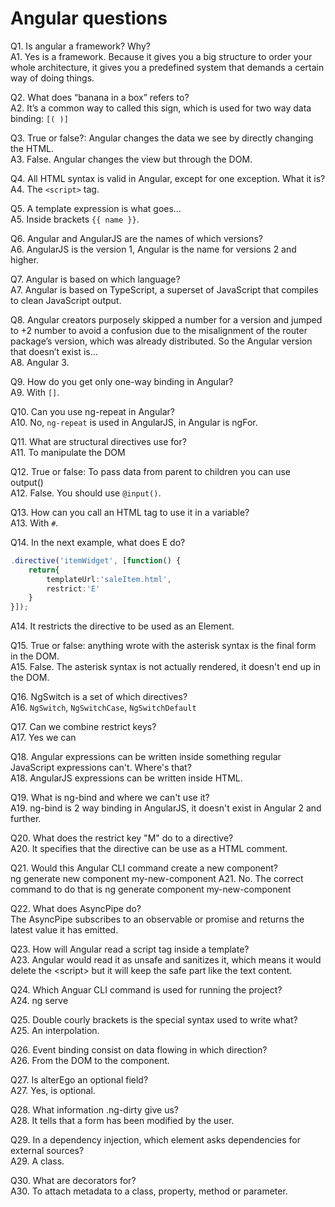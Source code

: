 # Angular questions

Q1. Is angular a framework? Why? <br>
A1. Yes is a framework. Because it gives you a big structure to order your whole architecture, it gives you a predefined system that demands a certain way of doing things.

Q2. What does “banana in a box” refers to? <br>
A2. It’s a common way to called this sign, which is used for two way data binding: `[( )]`

Q3. True or false?: Angular changes the data we see by directly changing the HTML.<br>
A3. False. Angular changes the view but through the DOM.

Q4. All HTML syntax is valid in Angular, except for one exception. What it is? <br>
A4. The `<script>` tag.

Q5. A template expression is what goes…<br>
A5. Inside brackets <code>{{ name }}</code>.

Q6. Angular and AngularJS are the names of which versions?<br>
A6. AngularJS is the version 1, Angular is the name for versions 2 and higher.

Q7. Angular is based on which language?<br>
A7. Angular is based on TypeScript, a superset of JavaScript that compiles to clean JavaScript output.

Q8. Angular creators purposely skipped a number for a version and jumped to +2 number to avoid a confusion due to the misalignment of the router package’s version, which was already distributed. So the Angular version that doesn’t exist is...<br>
A8. Angular 3.

Q9. How do you get only one-way binding in Angular?<br>
A9. With `[]`.

Q10. Can you use ng-repeat in Angular?<br>
A10. No, `ng-repeat` is used in AngularJS, in Angular is ngFor.

Q11. What are structural directives use for?<br>
A11. To manipulate the DOM

Q12. True or false: To pass data from parent to children you can use output()<br>
A12. False. You should use `@input()`.

Q13. How can you call an HTML tag to use it in a variable?<br>
A13. With `#`.

Q14. In the next example, what does E do?<br>

```Typescript
.directive('itemWidget', [function() {
	return{
		templateUrl:'saleItem.html',
		restrict:'E'
	}
}]);
```

A14. It restricts the directive to be used as an Element.

Q15. True or false: anything wrote with the asterisk syntax is the final form in the DOM.<br>
A15. False. The asterisk syntax is not actually rendered, it doesn't end up in the DOM.

Q16. NgSwitch is a set of which directives?<br>
A16. `NgSwitch`, `NgSwitchCase`, `NgSwitchDefault`

Q17. Can we combine restrict keys?<br>
A17. Yes we can

Q18. Angular expressions can be written inside something regular JavaScript expressions can't. Where's that?<br>
A18. AngularJS expressions can be written inside HTML.

Q19. What is ng-bind and where we can't use it?<br>
A19. ng-bind is 2 way binding in AngularJS, it doesn't exist in Angular 2 and further.

Q20. What does the restrict key "M" do to a directive?<br>
A20. It specifies that the directive can be use as a HTML comment.

Q21. Would this Angular CLI command create a new component?<br>
ng generate new component my-new-component
A21. No. The correct command to do that is ng generate component my-new-component

Q22. What does AsyncPipe do?<br>
The AsyncPipe subscribes to an observable or promise and returns the latest value it has emitted.

Q23. How will Angular read a script tag inside a template?<br>
A23. Angular would read it as unsafe and sanitizes it, which means it would delete the &lt;script> but it will keep the safe part like the text content.

Q24. Which Anguar CLI command is used for running the project?<br>
A24. ng serve

Q25. Double courly brackets is the special syntax used to write what?<br>
A25. An interpolation.

Q26. Event binding consist on data flowing in which direction?<br>
A26. From the DOM to the component.

Q27. Is alterEgo an optional field?<br>
A27. Yes, is optional.

Q28. What information .ng-dirty give us?<br>
A28. It tells that a form has been modified by the user.

Q29. In a dependency injection, which element asks dependencies for external sources?<br>
A29. A class.

Q30. What are decorators for?<br>
A30. To attach metadata to a class, property, method or parameter.

